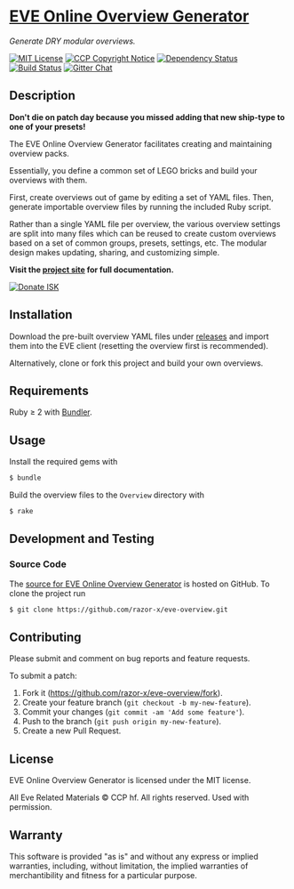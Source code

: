# [EVE Online Overview Generator]

_Generate DRY modular overviews._

[![MIT License](https://img.shields.io/github/license/razor-x/eve-overview.svg)](./LICENSE.txt)
[![CCP Copyright Notice](https://img.shields.io/badge/CCP-copyright_notice-red.svg)](./CCP_COPYRIGHT_NOTICE.txt)
[![Dependency Status](https://img.shields.io/gemnasium/razor-x/eve-overview.svg)](https://gemnasium.com/razor-x/eve-overview)
[![Build Status](https://img.shields.io/travis/razor-x/eve-overview/master.svg)](https://travis-ci.org/razor-x/eve-overview)
[![Gitter Chat](https://img.shields.io/badge/chat-gitter-1dce73.svg)](https://gitter.im/razor-x/eve-overview)

## Description

__Don't die on patch day because you missed adding that new ship-type to one of your presets!__

The EVE Online Overview Generator facilitates creating and maintaining overview packs.

Essentially, you define a common set of LEGO bricks and build your overviews with them.

First, create overviews out of game by editing a set of YAML files.
Then, generate importable overview files by running the included Ruby script.

Rather than a single YAML file per overview, the various overview settings are split
into many files which can be reused to create custom overviews
based on a set of common groups, presets, settings, etc.
The modular design makes updating, sharing, and customizing simple.

__Visit the [project site][EVE Online Overview Generator] for full documentation.__

[![Donate ISK](https://img.shields.io/badge/Donate%20ISK-Leon%20Razor-blue.svg)](https://gate.eveonline.com/Profile/Leon%20Razor)

[EVE Online Overview Generator]: https://io.evansosenko.com/eve-overview/

## Installation

Download the pre-built overview YAML files under [releases]
and import them into the EVE client (resetting the overview first is recommended).

Alternatively, clone or fork this project and build your own overviews.

[releases]: https://github.com/razor-x/eve-overview/releases

## Requirements

Ruby ≥ 2 with [Bundler](http://bundler.io/).

[Bundler]: http://bundler.io/

## Usage

Install the required gems with

```bash
$ bundle
```

Build the overview files to the `Overview` directory with

```bash
$ rake
```

## Development and Testing

### Source Code

The [source for EVE Online Overview Generator][source]
is hosted on GitHub.
To clone the project run

```bash
$ git clone https://github.com/razor-x/eve-overview.git
```

[source]: https://github.com/razor-x/eve-overview

## Contributing

Please submit and comment on bug reports and feature requests.

To submit a patch:

1. Fork it (https://github.com/razor-x/eve-overview/fork).
2. Create your feature branch (`git checkout -b my-new-feature`).
3. Commit your changes (`git commit -am 'Add some feature'`).
4. Push to the branch (`git push origin my-new-feature`).
5. Create a new Pull Request.

## License

EVE Online Overview Generator is licensed under the MIT license.

All Eve Related Materials © CCP hf. All rights reserved. Used with permission.

## Warranty

This software is provided "as is" and without any express or
implied warranties, including, without limitation, the implied
warranties of merchantibility and fitness for a particular
purpose.
